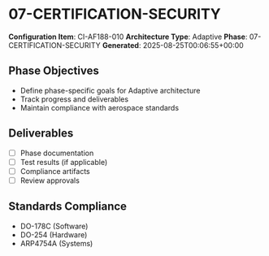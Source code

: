 # 07-CERTIFICATION-SECURITY

**Configuration Item**: CI-AF188-010
**Architecture Type**: Adaptive
**Phase**: 07-CERTIFICATION-SECURITY
**Generated**: 2025-08-25T00:06:55+00:00

## Phase Objectives
- Define phase-specific goals for Adaptive architecture
- Track progress and deliverables
- Maintain compliance with aerospace standards

## Deliverables
- [ ] Phase documentation
- [ ] Test results (if applicable)
- [ ] Compliance artifacts
- [ ] Review approvals

## Standards Compliance
- DO-178C (Software)
- DO-254 (Hardware)
- ARP4754A (Systems)
